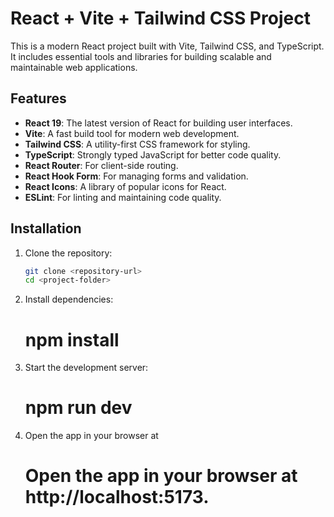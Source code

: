 # React + Vite + Tailwind CSS Project

This is a modern React project built with Vite, Tailwind CSS, and TypeScript. It includes essential tools and libraries for building scalable and maintainable web applications.

## Features

- **React 19**: The latest version of React for building user interfaces.
- **Vite**: A fast build tool for modern web development.
- **Tailwind CSS**: A utility-first CSS framework for styling.
- **TypeScript**: Strongly typed JavaScript for better code quality.
- **React Router**: For client-side routing.
- **React Hook Form**: For managing forms and validation.
- **React Icons**: A library of popular icons for React.
- **ESLint**: For linting and maintaining code quality.

## Installation

1. Clone the repository:
   ```bash
   git clone <repository-url>
   cd <project-folder>

2. Install dependencies:
   # npm install

3. Start the development server: 
   # npm run dev

4. Open the app in your browser at

   # Open the app in your browser at http://localhost:5173.